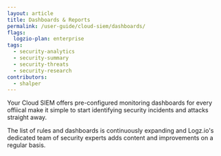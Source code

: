 ```yaml
---
layout: article
title: Dashboards & Reports
permalink: /user-guide/cloud-siem/dashboards/
flags:
  logzio-plan: enterprise
tags:
  - security-analytics
  - security-summary
  - security-threats
  - security-research
contributors:
  - shalper
---
```


Your Cloud SIEM offers pre-configured monitoring dashboards for every offiical  make it simple to start identifying security incidents and attacks straight away.

The list of rules and dashboards is continuously expanding and Logz.io's dedicated team of security experts adds content and improvements on a regular basis.